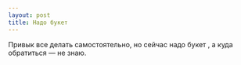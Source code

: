 ```yaml
---
layout: post 
title: Надо букет  
--- 
```

Привык все делать самостоятельно, но сейчас надо букет , а куда обратиться — не знаю.